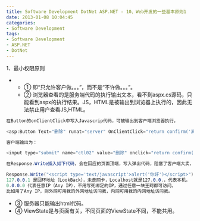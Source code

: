 ```yaml
---
title: Software Development DotNet ASP.NET - 10、Web开发的一些基本原则1
date: 2013-01-08 10:04:45
categories:
- Software Development
tags:
- Software Development
- ASP.NET
- DotNet
---
```


1、最小权限原则

- - ① 即“只允许客户做。。。”，而不是“不许做。。。”。
  - ② 浏览器查看的是服务端代码的执行输出文本，看不到aspx.cs源码，只能看到aspx的执行结果。JS，HTML是被输出到浏览器上执行的，因此无法禁止用户查看JS,HTML。

```csharp
在Button的onClientClick中写入Javascrip代码，可被输出到客户端浏览器执行。

<asp:Button Text="删除" runat="server" OnClientClick="return confirm('真的要删除吗？')" />

客户端输出为：

<input type="submit" name="ctl02" value="删除" onclick="return confirm('真的要删除吗？');" />
```



```csharp
在Response.Write插入如下代码，会在回应的页面顶端，写入弹出代码，阻塞了客户端大卖，未阻塞服务端代码，后面会用RegisterClientStartupScript

Response.Write("<script type='text/javascript'>alert('你好')</script>");
127.0.0.1 是回环地址（LookBack），未走网卡，Localhost就是127.0.0.，代表本机。
0.0.0.0 代表任意IP（Any IP），不用写死绑定的IP，通过任意一块王珂都可访问。
比如用了Any IP，则外网可用我的外网地址访问我，内网可用我的内网地址访问我。
```

- ③ 服务器只能输出html代码。
- ④ ViewState是与页面有关，不同页面的ViewState不同，不能共用。